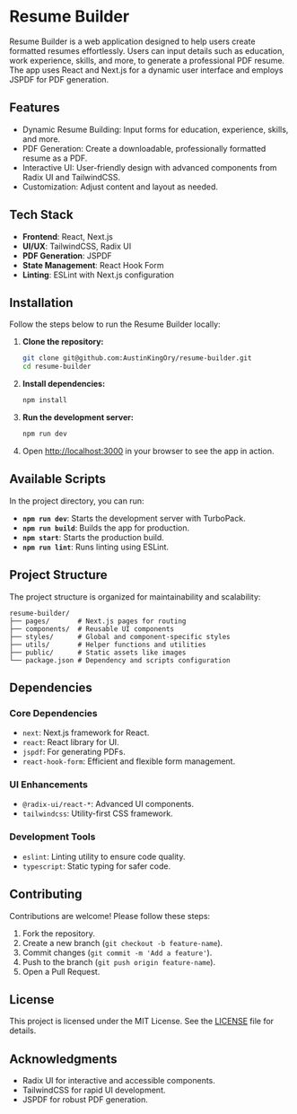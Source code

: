 # Resume Builder

Resume Builder is a web application designed to help users create formatted resumes effortlessly. Users can input details such as education, work experience, skills, and more, to generate a professional PDF resume. The app uses React and Next.js for a dynamic user interface and employs JSPDF for PDF generation.

## Features

- Dynamic Resume Building: Input forms for education, experience, skills, and more.
- PDF Generation: Create a downloadable, professionally formatted resume as a PDF.
- Interactive UI: User-friendly design with advanced components from Radix UI and TailwindCSS.
- Customization: Adjust content and layout as needed.

## Tech Stack

- **Frontend**: React, Next.js
- **UI/UX**: TailwindCSS, Radix UI
- **PDF Generation**: JSPDF
- **State Management**: React Hook Form
- **Linting**: ESLint with Next.js configuration

## Installation

Follow the steps below to run the Resume Builder locally:

1. **Clone the repository:**
   ```bash
   git clone git@github.com:AustinKingOry/resume-builder.git
   cd resume-builder
   ```

2. **Install dependencies:**
   ```bash
   npm install
   ```

3. **Run the development server:**
   ```bash
   npm run dev
   ```

4. Open [http://localhost:3000](http://localhost:3000) in your browser to see the app in action.

## Available Scripts

In the project directory, you can run:

- **`npm run dev`**: Starts the development server with TurboPack.
- **`npm run build`**: Builds the app for production.
- **`npm start`**: Starts the production build.
- **`npm run lint`**: Runs linting using ESLint.

## Project Structure

The project structure is organized for maintainability and scalability:

```plaintext
resume-builder/
├── pages/       # Next.js pages for routing
├── components/  # Reusable UI components
├── styles/      # Global and component-specific styles
├── utils/       # Helper functions and utilities
├── public/      # Static assets like images
└── package.json # Dependency and scripts configuration
```

## Dependencies

### Core Dependencies

- `next`: Next.js framework for React.
- `react`: React library for UI.
- `jspdf`: For generating PDFs.
- `react-hook-form`: Efficient and flexible form management.

### UI Enhancements

- `@radix-ui/react-*`: Advanced UI components.
- `tailwindcss`: Utility-first CSS framework.

### Development Tools

- `eslint`: Linting utility to ensure code quality.
- `typescript`: Static typing for safer code.

## Contributing

Contributions are welcome! Please follow these steps:

1. Fork the repository.
2. Create a new branch (`git checkout -b feature-name`).
3. Commit changes (`git commit -m 'Add a feature'`).
4. Push to the branch (`git push origin feature-name`).
5. Open a Pull Request.

## License

This project is licensed under the MIT License. See the [LICENSE](LICENSE) file for details.

## Acknowledgments

- Radix UI for interactive and accessible components.
- TailwindCSS for rapid UI development.
- JSPDF for robust PDF generation.

